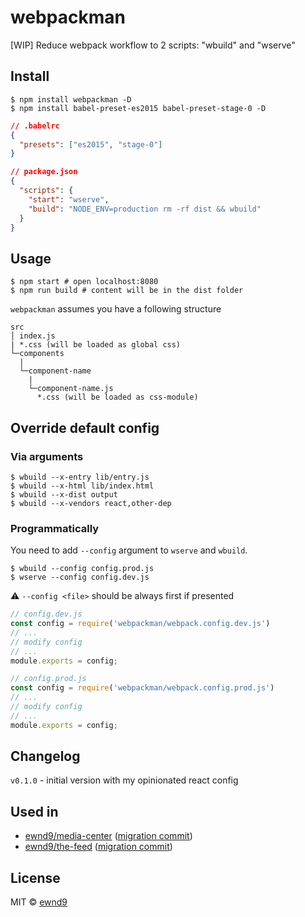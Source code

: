 # webpackman

[WIP] Reduce webpack workflow to 2 scripts: "wbuild" and "wserve"

## Install

```
$ npm install webpackman -D
$ npm install babel-preset-es2015 babel-preset-stage-0 -D
```

```json
// .babelrc
{
  "presets": ["es2015", "stage-0"]
}
```

```json
// package.json
{
  "scripts": {
    "start": "wserve",
    "build": "NODE_ENV=production rm -rf dist && wbuild"
  }
}
```

## Usage

```
$ npm start # open localhost:8080
$ npm run build # content will be in the dist folder
```

`webpackman` assumes you have a following structure

```
src
│ index.js
| *.css (will be loaded as global css)
└─components
  |    
  └─component-name
    |
    └─component-name.js
      *.css (will be loaded as css-module)
```

## Override default config

### Via arguments

```
$ wbuild --x-entry lib/entry.js
$ wbuild --x-html lib/index.html
$ wbuild --x-dist output
$ wbuild --x-vendors react,other-dep
```

### Programmatically

You need to add `--config` argument to `wserve` and `wbuild`.

```
$ wbuild --config config.prod.js
$ wserve --config config.dev.js
```

:warning: `--config <file>` should be always first if presented

```js
// config.dev.js
const config = require('webpackman/webpack.config.dev.js')
// ...
// modify config
// ...
module.exports = config;
```

```js
// config.prod.js
const config = require('webpackman/webpack.config.prod.js')
// ...
// modify config
// ...
module.exports = config;
```

## Changelog

`v0.1.0` - initial version with my opinionated react config  

## Used in

- [ewnd9/media-center](https://github.com/ewnd9/media-center) ([migration commit](https://github.com/ewnd9/media-center/commit/960587f1488747876b9b9a4f560b74f250eaa6ea))
- [ewnd9/the-feed](https://github.com/ewnd9/the-feed) ([migration commit](https://github.com/ewnd9/the-feed/commit/b601e02e3d056e5f67ef4bb8ebb3700ac149c099))

## License

MIT © [ewnd9](http://ewnd9.com)

